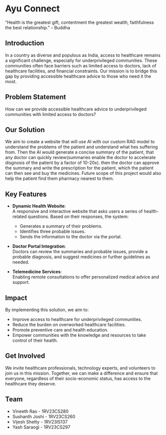 # Ayu Connect

“Health is the greatest gift, contentment the greatest wealth, faithfulness the best relationship.” – Buddha

## Introduction

In a country as diverse and populous as India, access to healthcare remains a significant challenge, especially for underprivileged communities. These communities often face barriers such as limited access to doctors, lack of healthcare facilities, and financial constraints. Our mission is to bridge this gap by providing accessible healthcare advice to those who need it the most.

## Problem Statement

How can we provide accessible healthcare advice to underprivileged communities with limited access to doctors?

## Our Solution

We aim to create a website that will use AI with our custom RAG model to understand the problems of the patient and understand what hes suffering from. Then the AI would generate a concise summary of the patient, that any doctor can quickly review(summaries enable the doctor to accelerate disgnosis of the patient by a factor of 10-20x). then the doctor can approve the summary and write the prescription for the patient, which the patient can then see and buy the medicines. Future scope of this project would also help the patient find them pharmacy nearest to them.

## Key Features

- **Dynamic Health Website**:  
  A responsive and interactive website that asks users a series of health-related questions. Based on their responses, the system:  
  - Generates a summary of their problems.  
  - Identifies three probable issues.  
  - Sends the information to the doctor via the portal.

- **Doctor Portal Integration**:  
  Doctors can review the summaries and probable issues, provide a probable diagnosis, and suggest medicines or further guidelines as needed.

- **Telemedicine Services**:  
  Enabling remote consultations to offer personalized medical advice and support.

## Impact

By implementing this solution, we aim to:

- Improve access to healthcare for underprivileged communities.
- Reduce the burden on overworked healthcare facilities.
- Promote preventive care and health education.
- Empower communities with the knowledge and resources to take control of their health.

## Get Involved

We invite healthcare professionals, technology experts, and volunteers to join us in this mission. Together, we can make a difference and ensure that everyone, regardless of their socio-economic status, has access to the healthcare they deserve.

## Team
- Vineeth Rao - 1RV23CS280
- Sushanth Joshi - 1RV23CS260
- Vijesh Shetty - 1RV23IS137
- Yash Saraogi - 1RV23CS297
